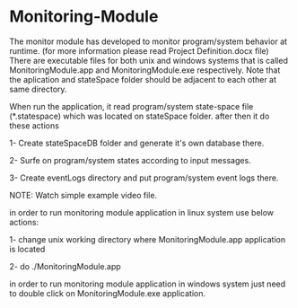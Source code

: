 # Monitoring-Module
The monitor module has developed to monitor program/system behavior at runtime. (for more information please read Project Definition.docx file)
There are executable files for both unix and windows systems that is called MonitoringModule.app and MonitoringModule.exe respectively.
Note that the aplication and stateSpace folder should be adjacent to each other at same directory.

When run the application, it read program/system state-space file (*.statespace) which was located on stateSpace folder. after then it do these actions
  
  1- Create stateSpaceDB folder and generate it's own database there.
  
  2- Surfe on program/system states according to input messages.
  
  3- Create eventLogs directory and put program/system event logs there.

NOTE: Watch simple example video file.

in order to run monitoring module application in linux system use below actions:
  
  1- change unix working directory where MonitoringModule.app application is located
  
  2- do ./MonitoringModule.app
  
in order to run monitoring module application in windows system just need to double click on MonitoringModule.exe application.

